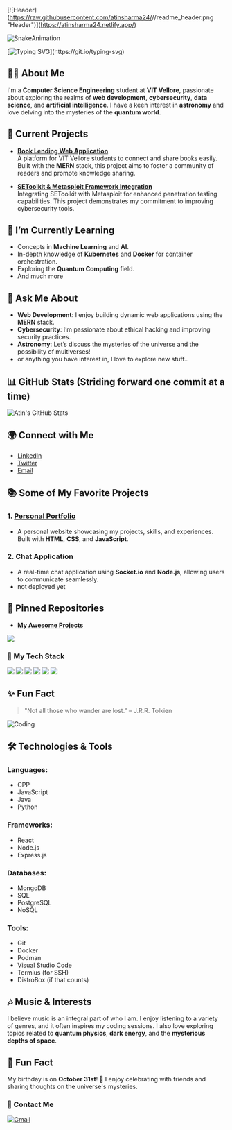 
<!--
**atinsharma24/atinsharma24** is a ✨ _special_ ✨ repository because its `README.md` (this file) appears on your GitHub profile.
## Hi there 👋

Here are some ideas to get you started:

- 🔭 I’m currently working on ...
- 🌱 I’m currently learning ...
- 👯 I’m looking to collaborate on ...
- 🤔 I’m looking for help with ...
- 💬 Ask me about ...
- 📫 How to reach me: ...
- 😄 Pronouns: ...
- ⚡ Fun fact: ...
-->

\[!\[Header\](https://raw.githubusercontent.com/atinsharma24/<OWNER>/<OWNER>/readme_header.png "Header")](https://atinsharma24.netlify.app/)

<img src="https://raw.githubusercontent.com/atinsharma24/atinsharma24/output/snake.svg" alt="SnakeAnimation" />

[![Typing SVG](https://readme-typing-svg.herokuapp.com?font=Fira+Code&weight=500&size=24&pause=1000&width=435&lines=Hey%2C+I'm+Atin+Sharma;Web+Developer+%7C+AI+Enthusiast+%7C+Cybersecurity+Lover;And+much+more....)](https://git.io/typing-svg)



## 👨‍💻 About Me
I'm a **Computer Science Engineering** student at **VIT Vellore**, passionate about exploring the realms of **web development**, **cybersecurity**, **data science**, and **artificial intelligence**. I have a keen interest in **astronomy** and love delving into the mysteries of the **quantum world**.

## 🚀 Current Projects
- **[Book Lending Web Application](https://github.com/atinsharma24/book-lending-app)**  
  A platform for VIT Vellore students to connect and share books easily. Built with the **MERN** stack, this project aims to foster a community of readers and promote knowledge sharing.

- **[SEToolkit & Metasploit Framework Integration](https://github.com/atinsharma24/setoolkit-metasploit)**  
  Integrating SEToolkit with Metasploit for enhanced penetration testing capabilities. This project demonstrates my commitment to improving cybersecurity tools.

## 🌱 I’m Currently Learning
- Concepts in **Machine Learning** and **AI**.
- In-depth knowledge of **Kubernetes** and **Docker** for container orchestration.
- Exploring the **Quantum Computing** field.
- And much more

## 💬 Ask Me About
- **Web Development**: I enjoy building dynamic web applications using the **MERN** stack.
- **Cybersecurity**: I’m passionate about ethical hacking and improving security practices.
- **Astronomy**: Let’s discuss the mysteries of the universe and the possibility of multiverses!
- or anything you have interest in, I love to explore new stuff..

## 📊 GitHub Stats (Striding forward one commit at a time)
![Atin's GitHub Stats](https://github-readme-stats.vercel.app/api?username=atinsharma24&show_icons=true&theme=radical)

## 🌍 Connect with Me
- [LinkedIn](https://www.linkedin.com/in/atinsharma24) 
- [Twitter](https://twitter.com/atinsharma24) 
- [Email](mailto:atinsharma24.2@gmail.com)

## 📚 Some of My Favorite Projects
### 1. [Personal Portfolio](https://github.com/atinsharma24/myportfolio)
   - A personal website showcasing my projects, skills, and experiences. Built with **HTML**, **CSS**, and **JavaScript**.

### 2. Chat Application
   - A real-time chat application using **Socket.io** and **Node.js**, allowing users to communicate seamlessly.
   - not deployed yet 

## 📌 Pinned Repositories
- **[My Awesome Projects](https://github.com/atinsharma24/AllChallengesGithub)**


![](https://komarev.com/ghpvc/?username=atinsharma24&color=brightgreen)

### 🚀 My Tech Stack
<p align="left">
  <img src="https://img.shields.io/badge/JavaScript-F7DF1E?style=for-the-badge&logo=javascript&logoColor=black" />
  <img src="https://img.shields.io/badge/React-61DAFB?style=for-the-badge&logo=react&logoColor=white" />
  <img src="https://img.shields.io/badge/Node.js-339933?style=for-the-badge&logo=nodedotjs&logoColor=white" />
  <img src="https://img.shields.io/badge/Express.js-404D59?style=for-the-badge" />
  <img src="https://img.shields.io/badge/MongoDB-47A248?style=for-the-badge&logo=mongodb&logoColor=white" />
  <img src="https://img.shields.io/badge/Docker-2496ED?style=for-the-badge&logo=docker&logoColor=white" />
</p>



## ✨ Fun Fact
> "Not all those who wander are lost." – J.R.R. Tolkien


![Coding](https://media.giphy.com/media/VTtANKl0beDFQRLDTh/giphy.gif)


## 🛠️ Technologies & Tools
### Languages:
- CPP
- JavaScript
- Java
- Python

### Frameworks:
- React
- Node.js
- Express.js

### Databases:
- MongoDB
- SQL
- PostgreSQL
- NoSQL

### Tools:
- Git
- Docker
- Podman
- Visual Studio Code
- Termius (for SSH)
- DistroBox (if that counts)

  

## 🎶 Music & Interests
I believe music is an integral part of who I am. I enjoy listening to a variety of genres, and it often inspires my coding sessions. I also love exploring topics related to **quantum physics**, **dark energy**, and the **mysterious depths of space**.

## 📅 Fun Fact
My birthday is on **October 31st**! 🎉 I enjoy celebrating with friends and sharing thoughts on the universe's mysteries.

### 💬 Contact Me
[![Gmail](https://img.shields.io/badge/Gmail-D14836?style=for-the-badge&logo=gmail&logoColor=white)](mailto:atinsharma24.2@gmail.com)


